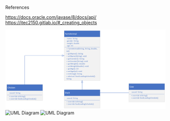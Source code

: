 References

https://docs.oracle.com/javase/8/docs/api/
https://itec2150.gitlab.io/#_creating_objects

![UML Diagram](FarmAnimals.png)
![UML Diagram]()
![UML Diagram]()
